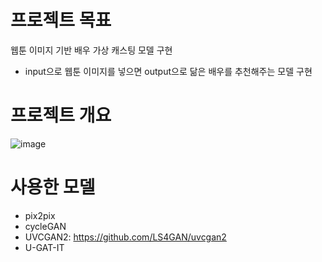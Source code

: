 # 프로젝트 목표
웹툰 이미지 기반 배우 가상 캐스팅 모델 구현
- input으로 웹툰 이미지를 넣으면 output으로 닮은 배우를 추천해주는 모델 구현
  

# 프로젝트 개요
![image](https://github.com/KU-BIG/KUBIG_2023_SPRING/assets/108050069/3d61d4c6-7d4f-496c-80c6-5b4b55829703)


# 사용한 모델
- pix2pix
- cycleGAN
- UVCGAN2: https://github.com/LS4GAN/uvcgan2 
- U-GAT-IT


